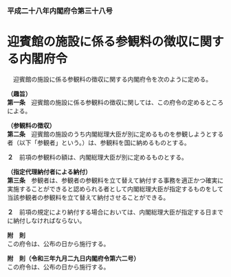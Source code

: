 ### 平成二十八年内閣府令第三十八号  
# 迎賓館の施設に係る参観料の徴収に関する内閣府令  
　迎賓館の施設に係る参観料の徴収に関する内閣府令を次のように定める。  
  
**（趣旨）**  
**第一条**　迎賓館の施設に係る参観料の徴収に関しては、この府令の定めるところによる。  
  
**（参観料の徴収）**  
**第二条**　迎賓館の施設のうち内閣総理大臣が別に定めるものを参観しようとする者（以下「参観者」という。）は、参観料を国に納めるものとする。  
  
**２**　前項の参観料の額は、内閣総理大臣が別に定めるものとする。  
  
**（指定代理納付者による納付）**  
**第三条**　参観者は、参観者の参観料を立て替えて納付する事務を適正かつ確実に実施することができると認められる者として内閣総理大臣が指定するものをして当該参観者の参観料を立て替えて納付させることができる。  
  
**２**　前項の規定により納付する場合においては、内閣総理大臣が指定する日までに納付しなければならない。  
  
**附　則**  
この府令は、公布の日から施行する。  
  
**附　則（令和三年九月二九日内閣府令第六二号）**  
この府令は、公布の日から施行する。  
  
